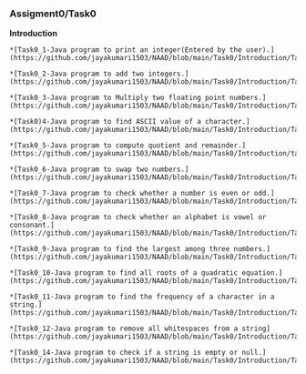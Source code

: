 ### Assigment0/Task0

**Introduction**

    *[Task0_1-Java program to print an integer(Entered by the user).](https://github.com/jayakumari1503/NAAD/blob/main/Task0/Introduction/Task0_1.java)

    *[Task0_2-Java program to add two integers.](https://github.com/jayakumari1503/NAAD/blob/main/Task0/Introduction/Task0_2.java)

    *[Task0_3-Java program to Multiply two floating point numbers.](https://github.com/jayakumari1503/NAAD/blob/main/Task0/Introduction/Task0_3.java)

    *[Task0)4-Java program to find ASCII value of a character.](https://github.com/jayakumari1503/NAAD/blob/main/Task0/Introduction/Task0_4.java)

    *[Task0_5-Java program to compute quotient and remainder.](https://github.com/jayakumari1503/NAAD/blob/main/Task0/Introduction/task0_5.java)

    *[Task0_6-Java program to swap two numbers.](https://github.com/jayakumari1503/NAAD/blob/main/Task0/Introduction/Task0_6.java)

    *[Task0_7-Java program to check whether a number is even or odd.](https://github.com/jayakumari1503/NAAD/blob/main/Task0/Introduction/Task0_7.java)

    *[Task0_8-Java program to check whether an alphabet is vowel or consonant.](https://github.com/jayakumari1503/NAAD/blob/main/Task0/Introduction/Task0_8.java)

    *[Task0_9-Java program to find the largest among three numbers.](https://github.com/jayakumari1503/NAAD/blob/main/Task0/Introduction/Task0_9.java)

    *[Task0_10-Java program to find all roots of a quadratic equation.](https://github.com/jayakumari1503/NAAD/blob/main/Task0/Introduction/Task0_10.java)

    *[Task0_11-Java program to find the frequency of a character in a string.](https://github.com/jayakumari1503/NAAD/blob/main/Task0/Introduction/Task0_11.java)

    *[Task0_12-Java program to remove all whitespaces from a string](https://github.com/jayakumari1503/NAAD/blob/main/Task0/Introduction/Task0_12.java)*

    *[Task0_14-Java program to check if a string is empty or null.](https://github.com/jayakumari1503/NAAD/blob/main/Task0/Introduction/Task0_14.java)*